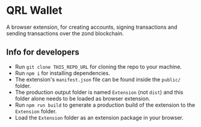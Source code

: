 # QRL Wallet

A browser extension, for creating accounts, signing transactions and sending transactions over the zond blockchain.

## Info for developers

- Run `git clone THIS_REPO_URL` for cloning the repo to your machine.
- Run `npm i` for installing dependencies.
- The extension's `manifest.json` file can be found inside the `public/` folder.
- The production output folder is named `Extension` (not `dist`) and this folder alone needs to be loaded as browser extension.
- Run `npm run build` to generate a production build of the extension to the `Extension` folder.
- Load the `Extension` folder as an extension package in your browser.

